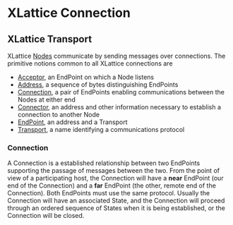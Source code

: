 <h1 class="libTop">XLattice Connection</h1>

## XLattice Transport

XLattice
[Nodes](https://jddixon.github.io/xlattice/node.html)
communicate by sending messages over connections.  The primitive
notions common to all XLattice connections are

* [Acceptor](https://jddixon.github.com/xlattice/acceptor.html),
  an EndPoint on which a Node listens
* [Address](https://jddixon.github.com/xlattice/address.html),
  a sequence of bytes distinguishing EndPoints
* [Connection](https://jddixon.github.com/xlattice/connection.html),
  a pair of EndPoints enabling communications between the Nodes at either end
* [Connector](https://jddixon.github.com/xlattice/connector.html),
  an address and other information necessary to establish
  a connection to another Node
* [EndPoint](https://jddixon.github.com/xlattice/endPoint.html),
  an address and a Transport
* [Transport](https://jddixon.github.com/xlattice/transport.html),
  a name identifying a communications protocol


### Connection

A Connection is a established relationship between two EndPoints
supporting the passage of messages between the two.  From the point of
view of a participating host, the Connection will have a **near** EndPoint
(our end of the Connection) and a **far** EndPoint (the other, remote end of
the Connection).  Both EndPoints must use the same protocol.
Usually the Connection will have an associated State, and the Connection
will proceed through an ordered sequence of States when it is being
established, or the Connection will be closed.

